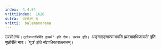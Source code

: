 ```yaml
---
index:  4.4.94
vrittiindex:  1626
sutra:  उरसोऽण् च
vritti:  balamanorama 
---
```


उरसोऽण्च। `तृतीयान्तान्निर्मिते इत्यर्थे' इति शेषः। उरस्य इति। `अङ्गादङ्गात्सम्भवसि ह्मदयादधिजायसे' इति श्रुतेरिति भावः। `पुत्र' इति संज्ञाधिकाराल्लब्धम्।

